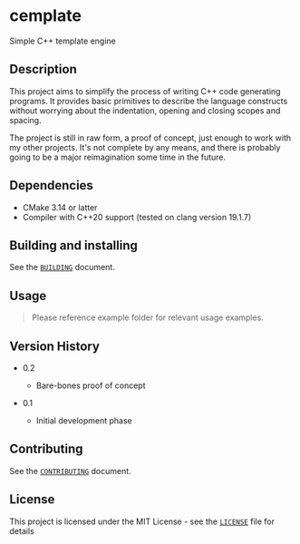 # cemplate

Simple C++ template engine

## Description

This project aims to simplify the process of writing C++ code generating
programs. It provides basic primitives to describe the language constructs
without worrying about the indentation, opening and closing scopes and spacing.

The project is still in raw form, a proof of concept, just enough to work with
my other projects.  It's not complete by any means, and there is probably going
to be a major reimagination some time in the future.

## Dependencies

* CMake 3.14 or latter
* Compiler with C++20 support (tested on clang version 19.1.7)


## Building and installing

See the [`BUILDING`](BUILDING.md) document.


## Usage

> Please reference example folder for relevant usage examples.


## Version History

* 0.2
    * Bare-bones proof of concept

* 0.1
    * Initial development phase


## Contributing

See the [`CONTRIBUTING`](CONTRIBUTING.md) document.


## License

This project is licensed under the MIT License - see the [`LICENSE`](LICENSE.md) file for details

